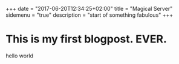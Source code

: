 +++
date = "2017-06-20T12:34:25+02:00"
title = "Magical  Server"
sidemenu = "true"
description = "start of something fabulous"
+++
# This is my first blogpost. EVER.

hello world

